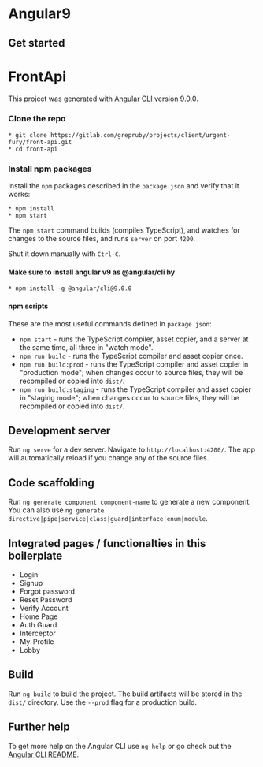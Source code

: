 # Angular9
## Get started
# FrontApi

This project was generated with [Angular CLI](https://github.com/angular/angular-cli) version 9.0.0.
### Clone the repo

```shell
* git clone https://gitlab.com/grepruby/projects/client/urgent-fury/front-api.git
* cd front-api
```

### Install npm packages

Install the `npm` packages described in the `package.json` and verify that it works:

```shell
* npm install
* npm start
```

The `npm start` command builds (compiles TypeScript), and watches for changes to the source files, and runs `server` on port `4200`.

Shut it down manually with `Ctrl-C`.

#### Make sure to install angular v9 as @angular/cli by

```shell
* npm install -g @angular/cli@9.0.0
```

#### npm scripts

These are the most useful commands defined in `package.json`:

* `npm start` - runs the TypeScript compiler, asset copier, and a server at the same time, all three in "watch mode".
* `npm run build` - runs the TypeScript compiler and asset copier once.
* `npm run build:prod` - runs the TypeScript compiler and asset copier in "production mode"; when changes occur to source files, they will be recompiled or copied into `dist/`.
* `npm run build:staging` - runs the TypeScript compiler and asset copier in "staging mode"; when changes occur to source files, they will be recompiled or copied into `dist/`.

## Development server

Run `ng serve` for a dev server. Navigate to `http://localhost:4200/`. The app will automatically reload if you change any of the source files.

## Code scaffolding

Run `ng generate component component-name` to generate a new component. You can also use `ng generate directive|pipe|service|class|guard|interface|enum|module`.

## Integrated pages / functionalties in this boilerplate

* Login
* Signup
* Forgot password
* Reset Password
* Verify Account
* Home Page
* Auth Guard
* Interceptor
* My-Profile
* Lobby

## Build

Run `ng build` to build the project. The build artifacts will be stored in the `dist/` directory. Use the `--prod` flag for a production build.

## Further help

To get more help on the Angular CLI use `ng help` or go check out the [Angular CLI README](https://github.com/angular/angular-cli/blob/master/README.md).
